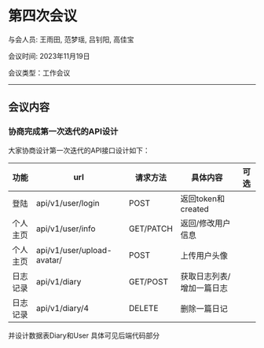 # 第四次会议

与会人员: 王雨田, 范梦瑶, 吕钊阳, 高佳宝

会议时间: 2023年11月19日

会议类型：工作会议

---

## 会议内容

### 协商完成第一次迭代的API设计
大家协商设计第一次迭代的API接口设计如下：

| 功能  | url  |  请求方法 | 具体内容  | 可选  |
|---|---|---|---|---|
|  登陆 |  api/v1/user/login |  POST | 返回token和created  |   |
|  个人主页 |  api/v1/user/info | GET/PATCH  |  返回/修改用户信息 |   |
| 个人主页  |  api/v1/user/upload-avatar/ | POST  |  上传用户头像 |   |
|  日志记录 | api/v1/diary  |  GET/POST | 获取日志列表/增加一篇日志  |   |
| 日志记录  |  api/v1/diary/4 |  DELETE |  删除一篇日记 |   |


并设计数据表Diary和User 
具体可见后端代码部分